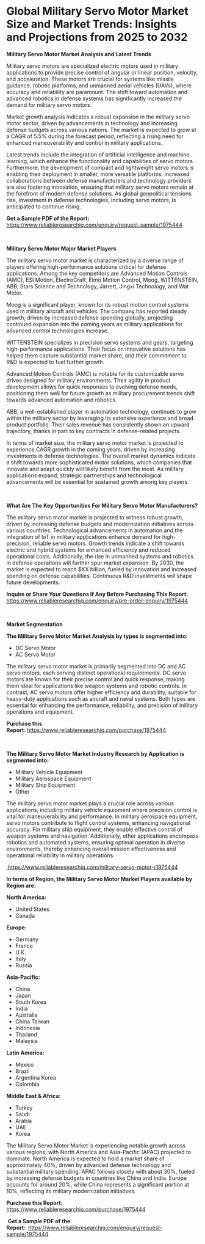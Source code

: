 <p><h1>Global Military Servo Motor Market Size and Market Trends: Insights and Projections from 2025 to 2032</h1></p><p><strong>Military Servo Motor Market Analysis and Latest Trends</strong></p>
<p><p>Military servo motors are specialized electric motors used in military applications to provide precise control of angular or linear position, velocity, and acceleration. These motors are crucial for systems like missile guidance, robotic platforms, and unmanned aerial vehicles (UAVs), where accuracy and reliability are paramount. The shift toward automation and advanced robotics in defense systems has significantly increased the demand for military servo motors.</p><p>Market growth analysis indicates a robust expansion in the military servo motor sector, driven by advancements in technology and increasing defense budgets across various nations. The market is expected to grow at a CAGR of 5.5% during the forecast period, reflecting a rising need for enhanced maneuverability and control in military applications. </p><p>Latest trends include the integration of artificial intelligence and machine learning, which enhance the functionality and capabilities of servo motors. Furthermore, the development of compact and lightweight servo motors is enabling their deployment in smaller, more versatile platforms. Increased collaborations between defense manufacturers and technology providers are also fostering innovation, ensuring that military servo motors remain at the forefront of modern defense solutions. As global geopolitical tensions rise, investment in defense technologies, including servo motors, is anticipated to continue rising.</p></p>
<p><strong>Get a Sample PDF of the Report:&nbsp;</strong> <a href="https://www.reliableresearchiq.com/enquiry/request-sample/1975444?utm_campaign=2983&utm_medium=2&utm_source=Github&utm_content=ia&utm_term=12042025&utm_id=military-servo-motor">https://www.reliableresearchiq.com/enquiry/request-sample/1975444</a></p>
<p>&nbsp;</p>
<p><strong>Military Servo Motor Major Market Players</strong></p>
<p><p>The military servo motor market is characterized by a diverse range of players offering high-performance solutions critical for defense applications. Among the key competitors are Advanced Motion Controls (AMC), ESI Motion, ElectroCraft, Elmo Motion Control, Moog, WITTENSTEIN, ABB, Stars Science and Technology, Jarrett, Jingxi Technology, and Wat Motor. </p><p>Moog is a significant player, known for its robust motion control systems used in military aircraft and vehicles. The company has reported steady growth, driven by increased defense spending globally, projecting continued expansion into the coming years as military applications for advanced control technologies increase. </p><p>WITTENSTEIN specializes in precision servo systems and gears, targeting high-performance applications. Their focus on innovative solutions has helped them capture substantial market share, and their commitment to R&D is expected to fuel further growth.</p><p>Advanced Motion Controls (AMC) is notable for its customizable servo drives designed for military environments. Their agility in product development allows for quick responses to evolving defense needs, positioning them well for future growth as military procurement trends shift towards advanced automation and robotics.</p><p>ABB, a well-established player in automation technology, continues to grow within the military sector by leveraging its extensive experience and broad product portfolio. Their sales revenue has consistently shown an upward trajectory, thanks in part to key contracts in defense-related projects.</p><p>In terms of market size, the military servo motor market is projected to experience CAGR growth in the coming years, driven by increasing investments in defense technologies. The overall market dynamics indicate a shift towards more sophisticated motor solutions, which companies that innovate and adapt quickly will likely benefit from the most. As military applications expand, strategic partnerships and technological advancements will be essential for sustained growth among key players.</p></p>
<p>&nbsp;</p>
<p><strong>What Are The Key Opportunities For Military Servo Motor Manufacturers?</strong></p>
<p><p>The military servo motor market is projected to witness robust growth, driven by increasing defense budgets and modernization initiatives across various countries. Technological advancements in automation and the integration of IoT in military applications enhance demand for high-precision, reliable servo motors. Growth trends indicate a shift towards electric and hybrid systems for enhanced efficiency and reduced operational costs. Additionally, the rise in unmanned systems and robotics in defense operations will further spur market expansion. By 2030, the market is expected to reach $XX billion, fueled by innovation and increased spending on defense capabilities. Continuous R&D investments will shape future developments.</p></p>
<p><strong>Inquire or Share Your Questions If Any Before Purchasing This Report:</strong> <a href="https://www.reliableresearchiq.com/enquiry/pre-order-enquiry/1975444?utm_campaign=2983&utm_medium=2&utm_source=Github&utm_content=ia&utm_term=12042025&utm_id=military-servo-motor">https://www.reliableresearchiq.com/enquiry/pre-order-enquiry/1975444</a></p>
<p>&nbsp;</p>
<p><strong>Market Segmentation</strong></p>
<p><strong>The Military Servo Motor Market Analysis by types is segmented into:</strong></p>
<p><ul><li>DC Servo Motor</li><li>AC Servo Motor</li></ul></p>
<p><p>The military servo motor market is primarily segmented into DC and AC servo motors, each serving distinct operational requirements. DC servo motors are known for their precise control and quick response, making them ideal for applications like weapon systems and robotic controls. In contrast, AC servo motors offer higher efficiency and durability, suitable for heavy-duty applications such as aircraft and naval systems. Both types are essential for enhancing the performance, reliability, and precision of military operations and equipment.</p></p>
<p><strong>Purchase this Report:&nbsp;</strong><a href="https://www.reliableresearchiq.com/purchase/1975444?utm_campaign=2983&utm_medium=2&utm_source=Github&utm_content=ia&utm_term=12042025&utm_id=military-servo-motor">https://www.reliableresearchiq.com/purchase/1975444</a></p>
<p>&nbsp;</p>
<p><strong>The Military Servo Motor Market Industry Research by Application is segmented into:</strong></p>
<p><ul><li>Military Vehicle Equipment</li><li>Military Aerospace Equipment</li><li>Military Ship Equipment</li><li>Other</li></ul></p>
<p><p>The military servo motor market plays a crucial role across various applications, including military vehicle equipment where precision control is vital for maneuverability and performance. In military aerospace equipment, servo motors contribute to flight control systems, enhancing navigational accuracy. For military ship equipment, they enable effective control of weapon systems and navigation. Additionally, other applications encompass robotics and automated systems, ensuring optimal operation in diverse environments, thereby enhancing overall mission effectiveness and operational reliability in military operations.</p></p>
<p><a href="https://www.reliableresearchiq.com/military-servo-motor-r1975444?utm_campaign=2983&utm_medium=2&utm_source=Github&utm_content=ia&utm_term=12042025&utm_id=military-servo-motor">&nbsp;https://www.reliableresearchiq.com/military-servo-motor-r1975444</a></p>
<p><strong>In terms of Region, the Military Servo Motor Market Players available by Region are:</strong></p>
<p>
    <p> <strong> North America: </strong>
        <ul>
            <li>United States</li>
            <li>Canada</li>
        </ul>
        </p> 
    <p> <strong> Europe: </strong>
        <ul>
            <li>Germany</li>
            <li>France</li>
            <li>U.K.</li>
            <li>Italy</li>
            <li>Russia</li>
        </ul>
        </p> 
    <p> <strong> Asia-Pacific: </strong>
        <ul>
            <li>China</li>
            <li>Japan</li>
            <li>South Korea</li>
            <li>India</li>
            <li>Australia</li>
            <li>China Taiwan</li>
            <li>Indonesia</li>
            <li>Thailand</li>
            <li>Malaysia</li>
        </ul>
        </p> 
    <p> <strong> Latin America: </strong>
        <ul>
            <li>Mexico</li>
            <li>Brazil</li>
            <li>Argentina Korea</li>
            <li>Colombia</li>
        </ul>
        </p> 
    <p> <strong> Middle East & Africa: </strong>
        <ul>
            <li>Turkey</li>
            <li>Saudi</li>
            <li>Arabia</li>
            <li>UAE</li>
            <li>Korea</li>
        </ul>
    </p>
    </p>
<p><p>The Military Servo Motor Market is experiencing notable growth across various regions, with North America and Asia-Pacific (APAC) projected to dominate. North America is expected to hold a market share of approximately 40%, driven by advanced defense technology and substantial military spending. APAC follows closely with about 30%, fueled by increasing defense budgets in countries like China and India. Europe accounts for around 20%, while China represents a significant portion at 10%, reflecting its military modernization initiatives.</p></p>
<p><strong>Purchase this Report: </strong><a href="https://www.reliableresearchiq.com/purchase/1975444?utm_campaign=2983&utm_medium=2&utm_source=Github&utm_content=ia&utm_term=12042025&utm_id=military-servo-motor">https://www.reliableresearchiq.com/purchase/1975444</a></p>
<p>&nbsp;<strong>Get a Sample PDF of the Report:&nbsp;&nbsp;</strong><a href="https://www.reliableresearchiq.com/enquiry/request-sample/1975444?utm_campaign=2983&utm_medium=2&utm_source=Github&utm_content=ia&utm_term=12042025&utm_id=military-servo-motor">https://www.reliableresearchiq.com/enquiry/request-sample/1975444</a></p>
<p><strong></strong></p>
<p><p></p><p></p><p></p></p>